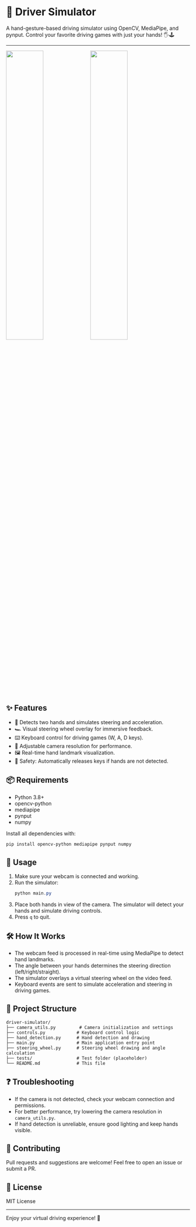 # 🚗 Driver Simulator

A hand-gesture-based driving simulator using OpenCV, MediaPipe, and pynput. Control your favorite driving games with just your hands! 🖐️🕹️

---
<p float="left">
  <img src="https://github.com/LuizAlencar17/webcam-game-controller-v2/blob/main/images/1.gif" width="45%" />
  <img src="https://github.com/LuizAlencar17/webcam-game-controller-v2/blob/main/images/1.gif" width="45%" />
</p>

## ✨ Features
- 👐 Detects two hands and simulates steering and acceleration.
- 🏎️ Visual steering wheel overlay for immersive feedback.
- ⌨️ Keyboard control for driving games (W, A, D keys).
- 🎥 Adjustable camera resolution for performance.
- 🖼️ Real-time hand landmark visualization.
- 🛑 Safety: Automatically releases keys if hands are not detected.

## 📦 Requirements
- Python 3.8+
- opencv-python
- mediapipe
- pynput
- numpy

Install all dependencies with:
```powershell
pip install opencv-python mediapipe pynput numpy
```

## 🚀 Usage
1. Make sure your webcam is connected and working.
2. Run the simulator:
   ```powershell
   python main.py
   ```
3. Place both hands in view of the camera. The simulator will detect your hands and simulate driving controls.
4. Press `q` to quit.

## 🛠️ How It Works
- The webcam feed is processed in real-time using MediaPipe to detect hand landmarks.
- The angle between your hands determines the steering direction (left/right/straight).
- The simulator overlays a virtual steering wheel on the video feed.
- Keyboard events are sent to simulate acceleration and steering in driving games.

## 📝 Project Structure
```
driver-simulator/
├── camera_utils.py         # Camera initialization and settings
├── controls.py            # Keyboard control logic
├── hand_detection.py      # Hand detection and drawing
├── main.py                # Main application entry point
├── steering_wheel.py      # Steering wheel drawing and angle calculation
├── tests/                 # Test folder (placeholder)
└── README.md              # This file
```

## ❓ Troubleshooting
- If the camera is not detected, check your webcam connection and permissions.
- For better performance, try lowering the camera resolution in `camera_utils.py`.
- If hand detection is unreliable, ensure good lighting and keep hands visible.

## 🤝 Contributing
Pull requests and suggestions are welcome! Feel free to open an issue or submit a PR.

## 📄 License
MIT License

---

Enjoy your virtual driving experience! 🏁
